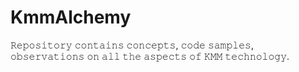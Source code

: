 # KmmAlchemy
𝚁𝚎𝚙𝚘𝚜𝚒𝚝𝚘𝚛𝚢 𝚌𝚘𝚗𝚝𝚊𝚒𝚗𝚜 𝚌𝚘𝚗𝚌𝚎𝚙𝚝𝚜, 𝚌𝚘𝚍𝚎 𝚜𝚊𝚖𝚙𝚕𝚎𝚜, 𝚘𝚋𝚜𝚎𝚛𝚟𝚊𝚝𝚒𝚘𝚗𝚜 𝚘𝚗 𝚊𝚕𝚕 𝚝𝚑𝚎 𝚊𝚜𝚙𝚎𝚌𝚝𝚜 𝚘𝚏 𝙺𝙼𝙼 𝚝𝚎𝚌𝚑𝚗𝚘𝚕𝚘𝚐𝚢.
